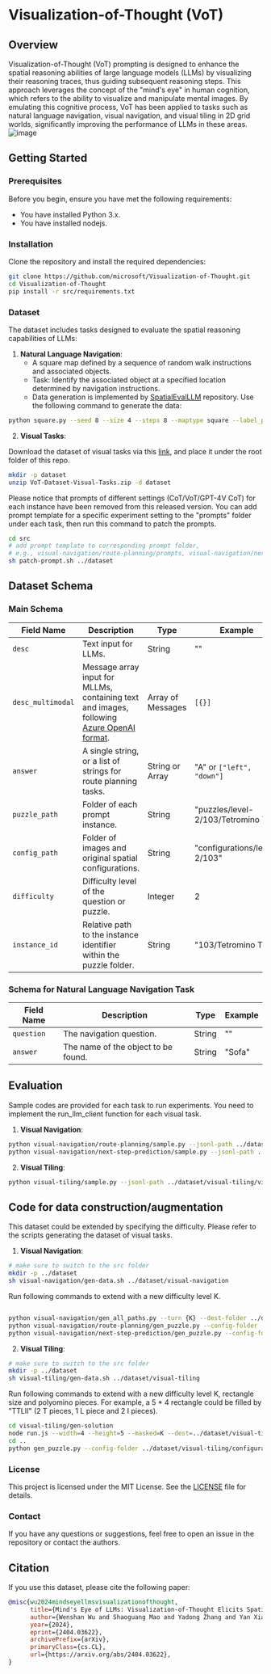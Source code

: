 # Visualization-of-Thought (VoT)

## Overview

Visualization-of-Thought (VoT) prompting is designed to enhance the spatial reasoning abilities of large language models (LLMs) by visualizing their reasoning traces, thus guiding subsequent reasoning steps. This approach leverages the concept of the "mind's eye" in human cognition, which refers to the ability to visualize and manipulate mental images. By emulating this cognitive process, VoT has been applied to tasks such as natural language navigation, visual navigation, and visual tiling in 2D grid worlds, significantly improving the performance of LLMs in these areas.
![image](https://github.com/user-attachments/assets/cc34d9b5-3f34-4e2b-87fc-6d1d7d81bcb1)

## Getting Started

### Prerequisites

Before you begin, ensure you have met the following requirements:
- You have installed Python 3.x.
- You have installed nodejs.

### Installation

Clone the repository and install the required dependencies:

```bash
git clone https://github.com/microsoft/Visualization-of-Thought.git
cd Visualization-of-Thought
pip install -r src/requirements.txt
```

### Dataset

The dataset includes tasks designed to evaluate the spatial reasoning capabilities of LLMs:

1. **Natural Language Navigation**:
   - A square map defined by a sequence of random walk instructions and associated objects.
   - Task: Identify the associated object at a specified location determined by navigation instructions.
   - Data generation is implemented by [SpatialEvalLLM](https://github.com/runopti/SpatialEvalLLM) repository. Use the following command to generate the data:
```bash
python square.py --seed 8 --size 4 --steps 8 --maptype square --label_path ./labels/imagenetsimple.json --n_sample 200 --out_dir results_map_global --special_order snake_order
```

2. **Visual Tasks**:
   
Download the dataset of visual tasks via this [link](https://github.com/microsoft/visualization-of-thought/raw/main/vot-dataset-visual-tasks.zip), and place it under the root folder of this repo.

```bash
mkdir -p dataset
unzip VoT-Dataset-Visual-Tasks.zip -d dataset
```
Please notice that prompts of different settings (CoT/VoT/GPT-4V CoT) for each instance have been removed from this released version. You can add prompt template for a specific experiment setting to the "prompts" folder under each task, then run this command to patch the prompts.
```bash
cd src
# add prompt template to corresponding prompt folder,
# e.g., visual-navigation/route-planning/prompts, visual-navigation/next-step-prediction/prompts, visual-tiling/prompts
sh patch-prompt.sh ../dataset
```

## Dataset Schema
### Main Schema

| Field Name        | Description                                                                                 | Type              | Example                          |
|-------------------|---------------------------------------------------------------------------------------------|-------------------|----------------------------------|
| `desc`            | Text input for LLMs.                                                                        | String            | "" |
| `desc_multimodal` | Message array input for MLLMs, containing text and images, following [Azure OpenAI format](https://learn.microsoft.com/en-us/azure/ai-services/openai/how-to/gpt-with-vision?tabs=rest%2Csystem-assigned%2Cresource#call-the-chat-completion-apis).   | Array of Messages | `[{}]` |
| `answer`          | A single string, or a list of strings for route planning tasks.                             | String or Array   | "A" or `["left", "down"]` |
| `puzzle_path`     | Folder of each prompt instance.                                                               | String            | "puzzles/level-2/103/Tetromino T"            |
| `config_path`     | Folder of images and original spatial configurations.                                         | String            | "configurations/level-2/103"         |
| `difficulty`      | Difficulty level of the question or puzzle.                                                 | Integer            | 2                         |
| `instance_id`     | Relative path to the instance identifier within the puzzle folder.                          | String            | "103/Tetromino T"            |

### Schema for Natural Language Navigation Task

| Field Name        | Description                | Type   | Example                      |
|-------------------|----------------------------|--------|------------------------------|
| `question`        | The navigation question.   | String | "" |
| `answer`          | The name of the object to be found.     | String | "Sofa" |

## Evaluation
Sample codes are provided for each task to run experiments. You need to implement the run_llm_client function for each visual task.
1. **Visual Navigation**:
```bash
python visual-navigation/route-planning/sample.py --jsonl-path ../dataset/visual-navigation/route-planning.jsonl --output-folder {output-folder} --setting {setting}
python visual-navigation/next-step-prediction/sample.py --jsonl-path ../dataset/visual-navigation/next-step-prediction.jsonl --output-folder {output-folder} --setting {setting}
```
2. **Visual Tiling**:
```bash
python visual-tiling/sample.py --jsonl-path ../dataset/visual-tiling/visual-tiling.jsonl --output-folder {output-folder} --setting {setting}
```

## Code for data construction/augmentation
This dataset could be extended by specifying the difficulty. Please refer to the scripts generating the dataset of visual tasks.
1. **Visual Navigation**:

```bash
# make sure to switch to the src folder
mkdir -p ../dataset
sh visual-navigation/gen-data.sh ../dataset/visual-navigation
```
Run following commands to extend with a new difficulty level K.

```bash

python visual-navigation/gen_all_paths.py --turn {K} --dest-folder ../dataset/visual-navigation/configurations/level-{K}
python visual-navigation/route-planning/gen_puzzle.py --config-folder ../dataset/visual-navigation/configurations/level-{K} --puzzle-folder ../dataset/visual-navigation/route-planning/level-{K} --output-jsonl ../dataset/visual-navigation/route-planning.jsonl --difficulty {K}
python visual-navigation/next-step-prediction/gen_puzzle.py --config-folder ../dataset/visual-navigation/configurations/level-{K} --puzzle-folder ../dataset/visual-navigation/next-step-prediction/level-{K} --output-jsonl ../dataset/visual-navigation/next-step-prediction.jsonl --difficulty {K}
```
2. **Visual Tiling**:

```bash
# make sure to switch to the src folder
mkdir -p ../dataset
sh visual-tiling/gen-data.sh ../dataset/visual-tiling
```

Run following commands to extend with a new difficulty level K, rectangle size and polyomino pieces. For example, a 5 * 4 rectangle could be filled by "TTLII" (2 T pieces, 1 L piece and 2 I pieces).

```bash
cd visual-tiling/gen-solution
node run.js --width=4 --height=5 --masked=K --dest=../dataset/visual-tiling/configurations/level-{K} --pieces='TTLII'
cd ..
python gen_puzzle.py --config-folder ../dataset/visual-tiling/configurations/level-{K} --puzzle-folder ../dataset/visual-tiling/puzzles/level-{K} --output-jsonl ../dataset/visual-tiling/visual-tiling.jsonl --difficulty {K}
```

### License

This project is licensed under the MIT License. See the [LICENSE](LICENSE) file for details.

### Contact

If you have any questions or suggestions, feel free to open an issue in the repository or contact the authors.

## Citation

If you use this dataset, please cite the following paper:

```bibtex
@misc{wu2024mindseyellmsvisualizationofthought,
      title={Mind's Eye of LLMs: Visualization-of-Thought Elicits Spatial Reasoning in Large Language Models}, 
      author={Wenshan Wu and Shaoguang Mao and Yadong Zhang and Yan Xia and Li Dong and Lei Cui and Furu Wei},
      year={2024},
      eprint={2404.03622},
      archivePrefix={arXiv},
      primaryClass={cs.CL},
      url={https://arxiv.org/abs/2404.03622}, 
}

